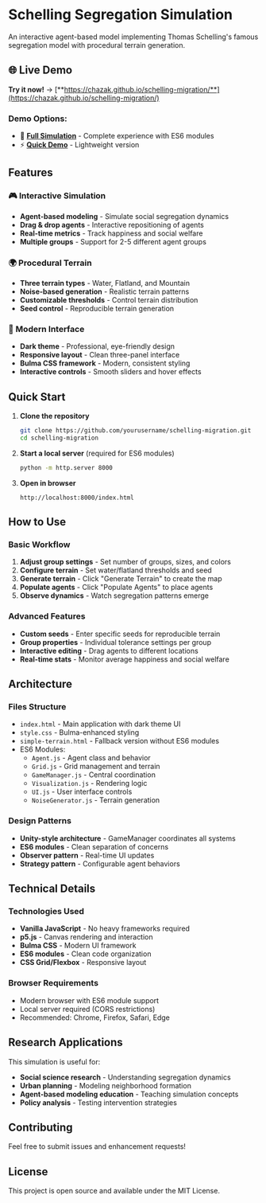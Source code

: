 # Schelling Segregation Simulation

An interactive agent-based model implementing Thomas Schelling's famous segregation model with procedural terrain generation.

## 🌐 Live Demo

**Try it now!** → [**https://chazak.github.io/schelling-migration/**](https://chazak.github.io/schelling-migration/)

### Demo Options:
- 🚀 **[Full Simulation](https://chazak.github.io/schelling-migration/index.html)** - Complete experience with ES6 modules
- ⚡ **[Quick Demo](https://chazak.github.io/schelling-migration/simple-terrain.html)** - Lightweight version

## Features

### 🎮 Interactive Simulation
- **Agent-based modeling** - Simulate social segregation dynamics
- **Drag & drop agents** - Interactive repositioning of agents
- **Real-time metrics** - Track happiness and social welfare
- **Multiple groups** - Support for 2-5 different agent groups

### 🌍 Procedural Terrain
- **Three terrain types** - Water, Flatland, and Mountain
- **Noise-based generation** - Realistic terrain patterns
- **Customizable thresholds** - Control terrain distribution
- **Seed control** - Reproducible terrain generation

### 🎨 Modern Interface
- **Dark theme** - Professional, eye-friendly design
- **Responsive layout** - Clean three-panel interface
- **Bulma CSS framework** - Modern, consistent styling
- **Interactive controls** - Smooth sliders and hover effects

## Quick Start

1. **Clone the repository**
   ```bash
   git clone https://github.com/yourusername/schelling-migration.git
   cd schelling-migration
   ```

2. **Start a local server** (required for ES6 modules)
   ```bash
   python -m http.server 8000
   ```

3. **Open in browser**
   ```
   http://localhost:8000/index.html
   ```

## How to Use

### Basic Workflow
1. **Adjust group settings** - Set number of groups, sizes, and colors
2. **Configure terrain** - Set water/flatland thresholds and seed
3. **Generate terrain** - Click "Generate Terrain" to create the map
4. **Populate agents** - Click "Populate Agents" to place agents
5. **Observe dynamics** - Watch segregation patterns emerge

### Advanced Features
- **Custom seeds** - Enter specific seeds for reproducible terrain
- **Group properties** - Individual tolerance settings per group
- **Interactive editing** - Drag agents to different locations
- **Real-time stats** - Monitor average happiness and social welfare

## Architecture

### Files Structure
- `index.html` - Main application with dark theme UI
- `style.css` - Bulma-enhanced styling
- `simple-terrain.html` - Fallback version without ES6 modules
- ES6 Modules:
  - `Agent.js` - Agent class and behavior
  - `Grid.js` - Grid management and terrain
  - `GameManager.js` - Central coordination
  - `Visualization.js` - Rendering logic
  - `UI.js` - User interface controls
  - `NoiseGenerator.js` - Terrain generation

### Design Patterns
- **Unity-style architecture** - GameManager coordinates all systems
- **ES6 modules** - Clean separation of concerns
- **Observer pattern** - Real-time UI updates
- **Strategy pattern** - Configurable agent behaviors

## Technical Details

### Technologies Used
- **Vanilla JavaScript** - No heavy frameworks required
- **p5.js** - Canvas rendering and interaction
- **Bulma CSS** - Modern UI framework
- **ES6 modules** - Clean code organization
- **CSS Grid/Flexbox** - Responsive layout

### Browser Requirements
- Modern browser with ES6 module support
- Local server required (CORS restrictions)
- Recommended: Chrome, Firefox, Safari, Edge

## Research Applications

This simulation is useful for:
- **Social science research** - Understanding segregation dynamics
- **Urban planning** - Modeling neighborhood formation
- **Agent-based modeling education** - Teaching simulation concepts
- **Policy analysis** - Testing intervention strategies

## Contributing

Feel free to submit issues and enhancement requests!

## License

This project is open source and available under the MIT License.